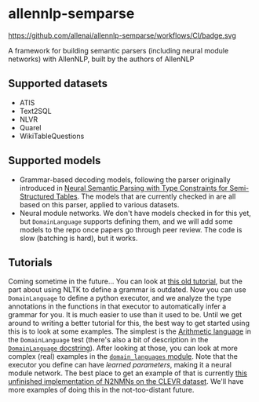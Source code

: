 # allennlp-semparse
https://github.com/allenai/allennlp-semparse/workflows/CI/badge.svg

A framework for building semantic parsers (including neural module networks) with AllenNLP, built by the authors of AllenNLP

## Supported datasets

- ATIS
- Text2SQL
- NLVR
- Quarel
- WikiTableQuestions

## Supported models

- Grammar-based decoding models, following the parser originally introduced in [Neural
Semantic Parsing with Type Constraints for Semi-Structured
Tables](https://www.semanticscholar.org/paper/Neural-Semantic-Parsing-with-Type-Constraints-for-Krishnamurthy-Dasigi/8c6f58ed0ebf379858c0bbe02c53ee51b3eb398a).
The models that are currently checked in are all based on this parser, applied to various datasets.
- Neural module networks.  We don't have models checked in for this yet, but `DomainLanguage`
  supports defining them, and we will add some models to the repo once papers go through peer
review.  The code is slow (batching is hard), but it works.


## Tutorials

Coming sometime in the future...  You can look at [this old
tutorial](https://github.com/allenai/allennlp/blob/master/tutorials/getting_started/semantic_parsing.md),
but the part about using NLTK to define a grammar is outdated.  Now you can use `DomainLanguage` to
define a python executor, and we analyze the type annotations in the functions in that executor to
automatically infer a grammar for you.  It is much easier to use than it used to be.  Until we get
around to writing a better tutorial for this, the best way to get started using this is to look at
some examples.  The simplest is the [Arithmetic
language](https://github.com/allenai/allennlp-semparse/blob/master/tests/domain_languages/domain_language_test.py)
in the `DomainLanguage` test (there's also a bit of description in the [`DomainLanguage`
docstring](https://github.com/allenai/allennlp-semparse/blob/bbc8fde3a354ee1708ae900f09be9aa2adc8177f/allennlp_semparse/domain_languages/domain_language.py#L204-L270)).
After looking at those, you can look at more complex (real) examples in the [`domain_languages`
module](https://github.com/allenai/allennlp-semparse/tree/master/allennlp_semparse/domain_languages).
Note that the executor you define can have _learned parameters_, making it a neural module network.
The best place to get an example of that is currently [this unfinished implementation of N2NMNs on
the CLEVR
dataset](https://github.com/matt-gardner/allennlp/blob/neural_module_networks/allennlp/semparse/domain_languages/visual_reasoning_language.py).
We'll have more examples of doing this in the not-too-distant future.
